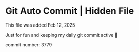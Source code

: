 # Git Auto Commit | Hidden File

This file was added Feb 12, 2025

Just for fun and keeping my daily git commit active 🤪

commit number: 3779
